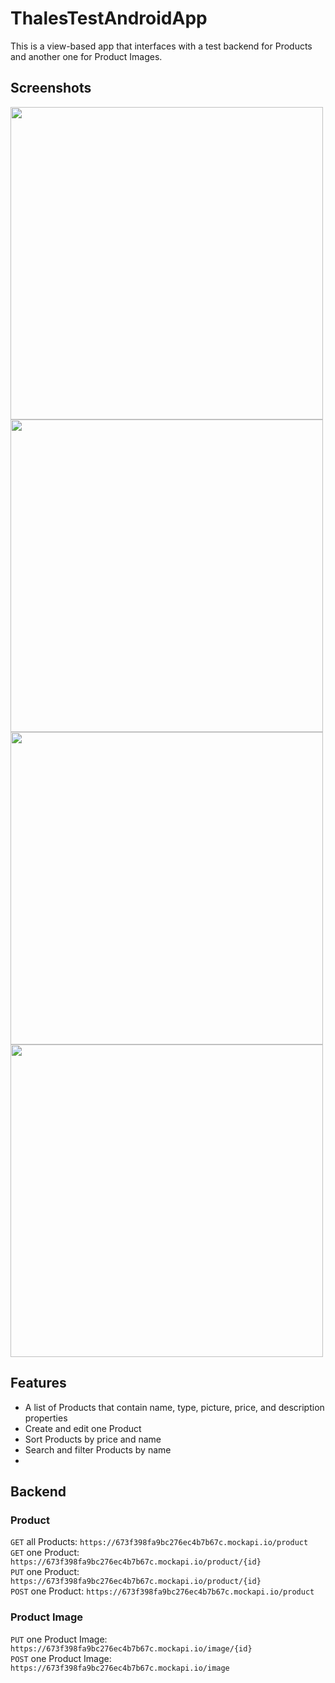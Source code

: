 # ThalesTestAndroidApp
This is a view-based app that interfaces with a test backend for Products and another one for Product Images.

## Screenshots
<img src="https://github.com/user-attachments/assets/549ace19-e5ef-4c55-8c08-26494d5ac62b" height="500">
<img src="https://github.com/user-attachments/assets/dcc12ac3-2fb1-42e2-b48a-dafaf3f04f53" height="500">
<img src="https://github.com/user-attachments/assets/827e0b72-188c-4172-a6ea-2717cc768d6b" height="500">
<img src="https://github.com/user-attachments/assets/c2789e56-a5e4-44de-8507-d96826e63bc3" height="500">

## Features
- A list of Products that contain name, type, picture, price, and description properties
- Create and edit one Product
- Sort Products by price and name
- Search and filter Products by name
- 
## Backend
### Product
`GET` all Products: `https://673f398fa9bc276ec4b7b67c.mockapi.io/product`<br/>
`GET` one Product: `https://673f398fa9bc276ec4b7b67c.mockapi.io/product/{id}`<br/>
`PUT` one Product: `https://673f398fa9bc276ec4b7b67c.mockapi.io/product/{id}`<br/>
`POST` one Product: `https://673f398fa9bc276ec4b7b67c.mockapi.io/product`
### Product Image
`PUT` one Product Image: `https://673f398fa9bc276ec4b7b67c.mockapi.io/image/{id}`<br/>
`POST` one Product Image: `https://673f398fa9bc276ec4b7b67c.mockapi.io/image`
